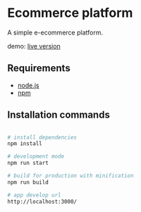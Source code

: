 # Ecommerce platform

A simple e-ecommerce platform.

demo: [live version](https://hopeful-hermann-2bdca3.netlify.com/)

## Requirements

- [node.js](https://nodejs.org/)
- [npm](https://www.npmjs.com/)

## Installation commands

```bash

# install dependencies
npm install

# development mode
npm run start

# build for production with minification
npm run build

# app develop url
http://localhost:3000/

```
